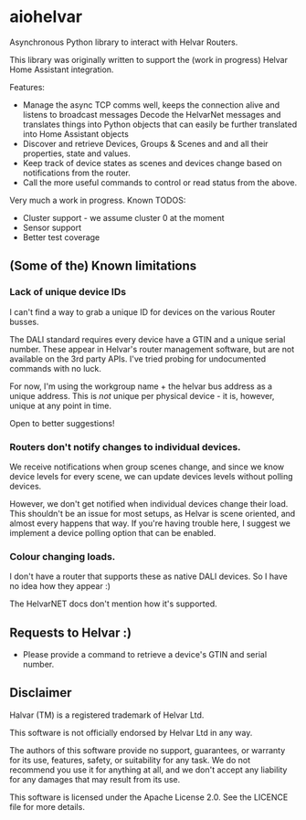 # aiohelvar
Asynchronous Python library to interact with Helvar Routers.

This library was originally written to support the (work in progress) Helvar Home Assistant integration. 

Features:
* Manage the async TCP comms well, keeps the connection alive and listens to broadcast messages
Decode the HelvarNet messages and translates things into Python objects that can easily be further translated into Home Assistant objects
* Discover and retrieve Devices, Groups & Scenes and and all their properties, state and values.
* Keep track of device states as scenes and devices change based on notifications from the router.
* Call the more useful commands to control or read status from the above.

Very much a work in progress. Known TODOS:

* Cluster support - we assume cluster 0 at the moment
* Sensor support
* Better test coverage

## (Some of the) Known limitations 

### Lack of unique device IDs

I can't find a way to grab a unique ID for devices on the various Router busses. 

The DALI standard requires every device have a GTIN and a unique serial number. These appear in Helvar's router management software, but are not available on the 3rd party APIs. I've tried probing for undocumented commands with no luck. 

For now, I'm using the workgroup name + the helvar bus address as a unique address. This is *not* unique per physical device - it is, however, unique at any point in time. 

Open to better suggestions!

### Routers don't notify changes to individual devices.

We receive notifications when group scenes change, and since we know device levels for every scene, we can update devices levels without polling devices. 

However, we don't get notified when individual devices change their load. This shouldn't be an issue for most setups, as Helvar is scene oriented, and almost every happens that way. 
If you're having trouble here, I suggest we implement a device polling option that can be enabled. 

### Colour changing loads.

I don't have a router that supports these as native DALI devices. So I have no idea how they appear :)

The HelvarNET docs don't mention how it's supported. 


## Requests to Helvar :)

* Please provide a command to retrieve a device's GTIN and serial number.

## Disclaimer

Halvar (TM) is a registered trademark of Helvar Ltd.

This software is not officially endorsed by Helvar Ltd in any way.

The authors of this software provide no support, guarantees, or warranty for its use, features, safety, or suitability for any task. We do not recommend you use it for anything at all, and we don't accept any liability for any damages that may result from its use.

This software is licensed under the Apache License 2.0. See the LICENCE file for more details. 


